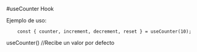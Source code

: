 #useCounter Hook

Ejemplo de uso:
```
    const { counter, increment, decrement, reset } = useCounter(10);
```

useCounter() //Recibe un valor por defecto